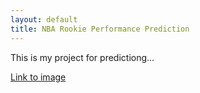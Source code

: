 ```yaml
---
layout: default
title: NBA Rookie Performance Prediction
---
```


This is my project for predictiong...

[Link to image](image.jpg)
